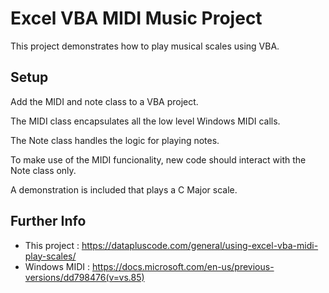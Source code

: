 
# Excel VBA MIDI Music Project

This project demonstrates how to play musical scales using VBA.

## Setup

Add the MIDI and note class to a VBA project.

The MIDI class encapsulates all the low level Windows MIDI calls.

The Note class handles the logic for playing notes.

To make use of the MIDI funcionality, new code should interact with the Note class only.

A demonstration is included that plays a C Major scale.

## Further Info

- This project : https://datapluscode.com/general/using-excel-vba-midi-play-scales/
- Windows MIDI : https://docs.microsoft.com/en-us/previous-versions/dd798476(v=vs.85)

